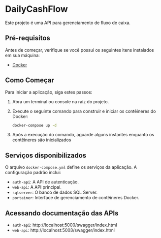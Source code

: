 # DailyCashFlow

Este projeto é uma API para gerenciamento de fluxo de caixa.

## Pré-requisitos

Antes de começar, verifique se você possui os seguintes itens instalados em sua máquina:

- [Docker](https://www.docker.com/get-started)

## Como Começar

Para iniciar a aplicação, siga estes passos:

1. Abra um terminal ou console na raiz do projeto.
2. Execute o seguinte comando para construir e iniciar os contêineres do Docker:

   ```bash
   docker-compose up -d

3. Após a execução do comando, aguarde alguns instantes enquanto os contêineres são inicializados

## Serviços disponibilizados

O arquivo `docker-compose.yml` define os serviços da aplicação. A configuração padrão inclui:

- `auth-api`: A API de autenticação.
- `web-api`: A API principal.
- `sqlserver`: O banco de dados SQL Server.
- `portainer`: Interface de gerenciamento de contêineres Docker.

## Acessando documentação das APIs
- `auth-api`: http://localhost:5000/swagger/index.html
- `web-api`: http://localhost:5003/swagger/index.html
